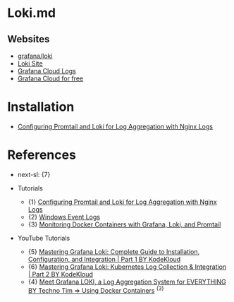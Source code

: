 # Loki.md

## Websites

* [grafana/loki](https://github.com/grafana/loki)
* [Loki Site](https://grafana.com/oss/loki/)
* [Grafana Cloud Logs](https://grafana.com/products/cloud/logs/)
* [Grafana Cloud for free](https://grafana.com/pricing/)

# Installation

* [Configuring Promtail and Loki for Log Aggregation with Nginx Logs](https://medium.com/@neupaneakrur11/configuring-promtail-and-loki-for-log-aggregation-with-nginx-logs-96fc3577e063)


# References

* next-sl: {7}

* Tutorials
  * {1} [Configuring Promtail and Loki for Log Aggregation with Nginx Logs](https://medium.com/@neupaneakrur11/configuring-promtail-and-loki-for-log-aggregation-with-nginx-logs-96fc3577e063)
  * {2} [Windows Event Logs](https://www.reddit.com/r/grafana/comments/15fekk1/windows_event_logs/)
  * {3} [Monitoring Docker Containers with Grafana, Loki, and Promtail](https://abhiraj2001.medium.com/monitoring-docker-containers-with-grafana-loki-and-promtail-4302a9417c0d)

* YouTube Tutorials
  * {5} [Mastering Grafana Loki: Complete Guide to Installation, Configuration, and Integration | Part 1 BY KodeKloud](https://www.youtube.com/watch?v=0B-yQdSXFJE)
  * {6} [Mastering Grafana Loki: Kubernetes Log Collection & Integration | Part 2 BY KodeKloud](https://www.youtube.com/watch?v=O52dseg2bJo)
  * {4} [Meet Grafana LOKI, a Log Aggregation System for EVERYTHING BY Techno Tim => Using Docker Containers](https://www.youtube.com/watch?v=h_GGd7HfKQ8) <sup>{3}</sup>
